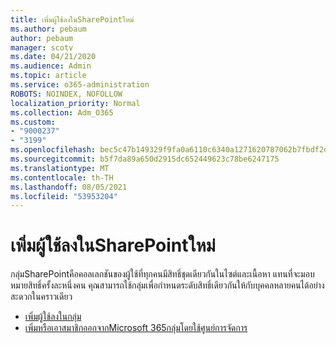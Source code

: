 ```yaml
---
title: เพิ่มผู้ใช้ลงในSharePointใหม่
ms.author: pebaum
author: pebaum
manager: scotv
ms.date: 04/21/2020
ms.audience: Admin
ms.topic: article
ms.service: o365-administration
ROBOTS: NOINDEX, NOFOLLOW
localization_priority: Normal
ms.collection: Adm_O365
ms.custom:
- "9000237"
- "3199"
ms.openlocfilehash: bec5c47b149329f9fa0a6110c6340a1271620787062b7fbdf2d8d4b96b97b202
ms.sourcegitcommit: b5f7da89a650d2915dc652449623c78be6247175
ms.translationtype: MT
ms.contentlocale: th-TH
ms.lasthandoff: 08/05/2021
ms.locfileid: "53953204"
---
```

# <a name="add-users-to-a-sharepoint-group"></a>เพิ่มผู้ใช้ลงในSharePointใหม่

กลุ่มSharePointคือคอลเลกชันของผู้ใช้ที่ทุกคนมีสิทธิ์ชุดเดียวกันในไซต์และเนื้อหา แทนที่จะมอบหมายสิทธิ์ครั้งละหนึ่งคน คุณสามารถใช้กลุ่มเพื่อกําหนดระดับสิทธิ์เดียวกันให้กับบุคคลหลายคนได้อย่างสะดวกในคราวเดียว

- [เพิ่มผู้ใช้ลงในกลุ่ม](https://docs.microsoft.com/sharepoint/customize-sharepoint-site-permissions#add-users-to-a-group)
- [เพิ่มหรือเอาสมาชิกออกจากMicrosoft 365กลุ่มโดยใช้ศูนย์การจัดการ](https://docs.microsoft.com/microsoft-365/admin/create-groups/add-or-remove-members-from-groups)